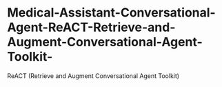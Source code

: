 # Medical-Assistant-Conversational-Agent-ReACT-Retrieve-and-Augment-Conversational-Agent-Toolkit-
ReACT (Retrieve and Augment Conversational Agent Toolkit)
